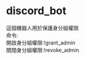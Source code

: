 # discord_bot
這個機器人用於保護身分組權限<br>命令:<br>開啟身分組權限:!grant_admin <password><br>關閉身分組權限:!revoke_admin <password>
